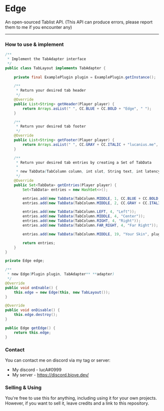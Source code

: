 # Edge
An open-sourced Tablist API. (This API can produce errors, please report them to me if you encounter any)
***

### How to use & implement
```java
/**
 * Implement the TabAdapter interface
 */
public class TabLayout implements TabAdapter {
    
    private final ExamplePlugin plugin = ExamplePlugin.getInstance();

    /**
     * Return your desired tab header
     */
    @Override
    public List<String> getHeader(Player player) {
        return Arrays.asList(" ", CC.BLUE + CC.BOLD + "Edge", " ");
    }

    /**
     * Return your desired tab footer
     */
    @Override
    public List<String> getFooter(Player player) {
        return Arrays.asList(" ", CC.GRAY + CC.ITALIC + "lucanius.me", " ");
    }

    /**
     * Return your desired tab entries by creating a Set of TabData
     *
     * new TabData(TabColumn column, int slot, String text, int latency, Skin skin)
     */
    @Override
    public Set<TabData> getEntries(Player player) {
        Set<TabData> entries = new HashSet<>();

        entries.add(new TabData(TabColumn.MIDDLE, 1, CC.BLUE + CC.BOLD + "Edge"));
        entries.add(new TabData(TabColumn.MIDDLE, 2, CC.GRAY + CC.ITALIC + "lucanius.me"));

        entries.add(new TabData(TabColumn.LEFT, 4, "Left"));
        entries.add(new TabData(TabColumn.MIDDLE, 4, "Center"));
        entries.add(new TabData(TabColumn.RIGHT, 4, "Right"));
        entries.add(new TabData(TabColumn.FAR_RIGHT, 4, "Far Right"));

        entries.add(new TabData(TabColumn.MIDDLE, 19, "Your Skin", plugin.getEdge().getSkin(player.getUniqueId())));

        return entries;
    }
}
```
```java
private Edge edge;

/**
 * new Edge(Plugin plugin, TabAdapter** **adapter)
 */
@Override
public void onEnable() {
    this.edge = new Edge(this, new TabLayout());
}

@Override
public void onDisable() {
    this.edge.destroy();
}

public Edge getEdge() {
    return this.edge;
}
```

### Contact
You can contact me on discord via my tag or server:
* My discord - lucA#0999
* My server - https://discord.biove.dev/

### Selling & Using
You're free to use this for anything, including using it for your own projects. However, if you want to sell it, leave credits and a link to this repository.